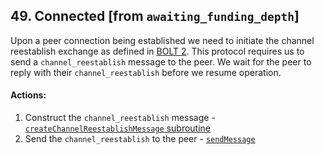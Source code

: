 ## 49. Connected [from `awaiting_funding_depth`]

Upon a peer connection being established we need to initiate the channel reestablish exchange as defined in [BOLT 2](https://github.com/lightning/bolts/blob/master/02-peer-protocol.md#message-retransmission). This protocol requires us to send a `channel_reestablish` message to the peer. We wait for the peer to reply with their `channel_reestablish` before we resume operation.

#### Actions:

1. Construct the `channel_reestablish` message - [`createChannelReestablishMessage` subroutine](../routines/createChannelReestablishMessage.md)
1. Send the `channel_reestablish` to the peer - [`sendMessage`](../routines/sendMessage.md)
